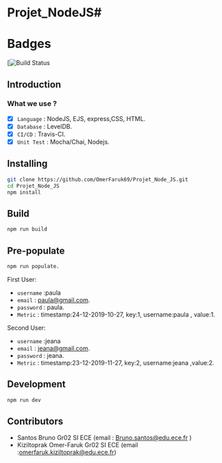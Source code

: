 # Projet_NodeJS#

# Badges #

[![Build Status](https://travis-ci.org/OmerFaruk69/Projet_Node_JS)


## Introduction

### What we use ? 

- [x] `Language` : NodeJS, EJS, express,CSS, HTML.
- [x] `Database` : LevelDB.
- [x] `CI/CD` : Travis-CI. 
- [x] `Unit Test` : Mocha/Chai, Nodejs. 

## Installing

```bash
git clone https://github.com/OmerFaruk69/Projet_Node_JS.git
cd Projet_Node_JS
npm install
```

## Build

```bash
npm run build
```
## Pre-populate 
```bash
npm run populate.
```
First User:
-  `username` :paula 
- `email` : paula@gmail.com.
-  `password` : paula. 
-  `Metric` : timestamp:24-12-2019-10-27, key:1, username:paula , value:1. 

Second User:

-  `username` :jeana 
- `email` : jeana@gmail.com.
-  `password` : jeana. 
-  `Metric` : timestamp:23-12-2019-11-27, key:2, username:jeana ,value:2. 


## Development

```bash
npm run dev
```


## Contributors 

- Santos Bruno Gr02 SI ECE (email : Bruno.santos@edu.ece.fr )
- Kiziltoprak Omer-Faruk Gr02 SI ECE (email :omerfaruk.kiziltoprak@edu.ece.fr)

